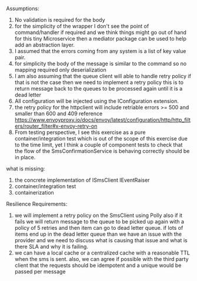 Assumptions:
1) No validation is required for the body
2) for the simplicity of the wrapper I don't see the point of command/handler if required and we think things might go out of hand for this tiny Microservice then a mediator package can be used to help add an abstraction layer.
3) I assumed that the errors coming from any system is a list of key value pair.
4) for simplicity the body of the message is similar to the command so no mapping required only deserialization
5) I am also assuming that the queue client will able to handle retry policy if that is not the case then we need to implement a retry policy this is to return message back to the queues to be processed again until it is a dead letter
6) All configuration will be injected using the IConfiguration extension.
7) the retry policy for the httpclient will include retriable errors >= 500 and smaller than 600 and 409 reference https://www.envoyproxy.io/docs/envoy/latest/configuration/http/http_filters/router_filter#x-envoy-retry-on
8) From testing perspective, I see this exercise as a pure container/integration test which is out of the scope of this exercise due to the time limit, yet I think a couple of component tests to check that the flow of the SmsConfirmationService is behaving correctly should be in place. 

what is missing:
1) the concrete implementation of ISmsClient IEventRaiser
2) container/integration test
3) containerization 


Resilience Requirements:
1) we will implement a retry policy on the SmsClient using Polly also if it fails we will return message to the queue to be picked up again with a policy of 5 retries and then item can go to dead letter queue. if lots of items end up in the dead letter queue than we have an issue with the provider and we need to discuss what is causing that issue and what is there SLA and why it is failing.
2) we can have a local cache or a centralized cache with a reasonable TTL when the sms is sent. also, we can agree if possible with the third party client that the requests should be idempotent and a unique would be passed per message



